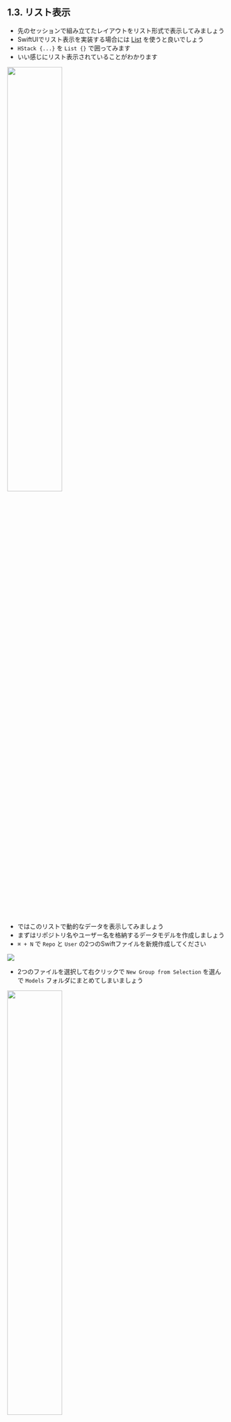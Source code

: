 ## 1.3. リスト表示
- 先のセッションで組み立てたレイアウトをリスト形式で表示してみましょう
- SwiftUIでリスト表示を実装する場合には [List](https://developer.apple.com/documentation/swiftui/list) を使うと良いでしょう
- `HStack {...}` を `List {}` で囲ってみます
- いい感じにリスト表示されていることがわかります

<img src="https://user-images.githubusercontent.com/8536870/115513734-6102ee00-a2be-11eb-897e-5084947cf214.png" width=50%>

- ではこのリストで動的なデータを表示してみましょう
- まずはリポジトリ名やユーザー名を格納するデータモデルを作成しましょう
- `⌘ + N` で `Repo` と `User` の2つのSwiftファイルを新規作成してください

<img src="https://user-images.githubusercontent.com/8536870/115513794-724bfa80-a2be-11eb-9ff5-7680bf1dd0f4.png">

- 2つのファイルを選択して右クリックで `New Group from Selection` を選んで `Models` フォルダにまとめてしまいましょう

<img src="https://user-images.githubusercontent.com/8536870/115513909-8b54ab80-a2be-11eb-8a0c-f8efaac0ad4a.png" width=50%>

```swift
struct Repo {
    var name: String
    var owner: User
}

struct User {
    var name: String
}
```

- Swiftのstructはイニシャライザを明示的に宣言しなくとも、memberwize initializerを勝手に作ってくれます
    - つまり `init(name: String, owner: User) {...}` をわざわざ書かなくてもよくなってます
- 次にListに動的に表示する対象となるモックデータを以下のように作成してみてください

```swift
struct ContentView: View {
    private let mockRepos = [
        Repo(name: "Test Repo1", owner: User(name: "Test User1")),
        Repo(name: "Test Repo2", owner: User(name: "Test User2")),
        Repo(name: "Test Repo3", owner: User(name: "Test User3")),
        Repo(name: "Test Repo4", owner: User(name: "Test User4")),
        Repo(name: "Test Repo5", owner: User(name: "Test User5"))
    ]
    ...
```

- そして、Listの引数に指定された `0 ..< 5` の代わりに `mockRepos` を渡してください
- すると以下のようなエラーが表示されるはずです

> Initializer 'init(_:rowContent:)' requires that 'Repo' conform to 'Identifiable'

- Listが各要素を一意に識別できるようにするために、渡すデータは [Identifiable](https://developer.apple.com/documentation/swift/identifiable) に準拠している必要があります
- よって、 `Repo` に `id` propertyを追加しつつ `Identifiable` を適用します
  - idの型は `Hashable` に準拠していれば良いのでIntでもStringでも大丈夫です、が後にAPIから取得するJSONの型を考慮してIntにしています
 

```swift
struct Repo: Identifiable {
    var id: Int
    var name: String
    var owner: User
}
```

- モックデータもidを初期化するように修正します

```swift
private let mockRepos = [
        Repo(
            id: 1,
            name: "Test Repo1",
            owner: User(name: "Test User1")
        ),
        Repo(
            id: 2,
            name: "Test Repo2",
            owner: User(name: "Test User2")
        ),
        Repo(
            id: 3,
            name: "Test Repo3",
            owner: User(name: "Test User3")
        ),
        Repo(
            id: 4,
            name: "Test Repo4",
            owner: User(name: "Test User4")
        ),
        Repo(
            id: 5,
            name: "Test Repo5",
            owner: User(name: "Test User5")
        )
]
```

- Previewの `Try Again` ボタンを押すとビルドが通ることを確認できます
- あとはリストで表示する各行の内容をモックデータのものにしてあげます
- Listでは与えたデータモデルの配列の各要素が順番に取り出されてcontentに渡されています、以下のようにリポジトリ名とユーザー名を動的にしてみましょう

```swift
List(mockRepos) { repo in
    Image("GitHubMark")
        .resizable()
        .frame(
            width: 44.0,
            height: 44.0
        )
    VStack(alignment: .leading) {
        Text(repo.owner.name)
            .font(.caption)
        Text(repo.name)
            .font(.body)
            .fontWeight(.semibold)
    }
}
```

<img src="https://user-images.githubusercontent.com/8536870/115514049-acb59780-a2be-11eb-9696-eab9a33c459b.png" width=50%>

### チャレンジ
- List内で表示されるViewを `RepoRow` という名前で別なファイルに切り出してみましょう
- ちなみに他のViewにSubviewを切り出す場合は `⌘ + Click` で `Extract Subview` を選択すると便利です

<img src="https://user-images.githubusercontent.com/8536870/115514113-c060fe00-a2be-11eb-9206-58772b5105a8.png" width=50%>

<details>
    <summary>解説</summary>
まずはListの中身であるImageとVStackをHStackで囲み、それに対して <code>⌘ + Click</code> で<code>Extract Subview</code> を選択して <code>RepoRow</code> という名前の新しいViewに切り出してみましょう <br>

<img src="https://user-images.githubusercontent.com/8536870/116015634-f1518200-a674-11eb-8fb5-bd1e3252ffcb.png">


すると、以下のようなエラーが出るはずです
> Cannot find 'repo' in scope

Listから配られるRepoを受け取ってくる必要がありそうですね

切り出した <code>RepoRow</code> がイニシャライザ引数で <code>Repo</code> を受け取れるように、propertyを追加します


```diff
struct ContentView: View {
    ...
    var body: some View {
        List(mockRepos) { repo in
-           RepoRow()
+           RepoRow(repo: repo)
        }
    }
}

struct RepoRow: View {
+   let repo: Repo

    var body: some View {...}
}
```

あとは <code>RepoRow</code> を別ファイルに移してあげれば完了です
</details>

### 前セッションとのDiff
[session-1.2..session-1.3](https://github.com/mixigroup/ios-swiftui-training/compare/session-1.2..session-1.3)

## Next
[1.4. ナビゲーション](https://github.com/mixigroup/ios-swiftui-training/tree/session-1.4)
